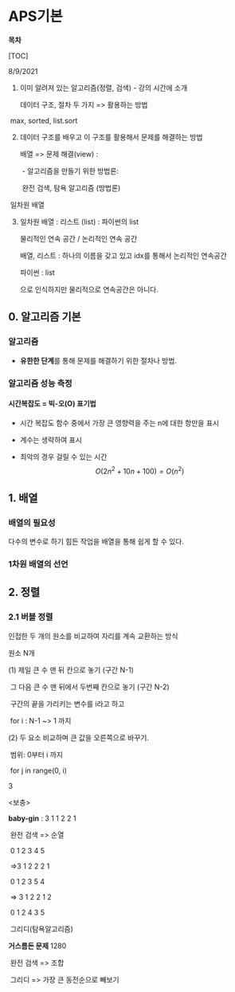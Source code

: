 # APS기본

**목차**

[TOC]



8/9/2021

1. 이미 알려져 있는 알고리즘(정렬, 검색) - 강의 시간에 소개

   데이터 구조, 절차 두 가지 => 활용하는 방법



​		max, sorted, list.sort



2. 데이터 구조를 배우고 이 구조를 활용해서 문제를 해결하는 방법

   배열 => 문제 해결(view) :

   ​					- 알고리즘을 만들기 위한 방법론:

   ​										완전 검색, 탐욕 알고리즘 (방법론)

​		일차원 배열

3. 일차원 배열 : 리스트 (list) : 파이썬의 list

   물리적인 연속 공간 / 논리적인 연속 공간

   배열, 리스트 : 하나의 이름을 갖고 있고 idx를 통해서 논리적인 연속공간

   파이썬 : list

   으로 인식하지만 물리적으로 연속공간은 아니다.

   







## 0. 알고리즘 기본

### 알고리즘 

- **유한한 단계**를 통해 문제를 해결하기 위한 절차나 방법.



### 알고리즘 성능 측정

#### 시간복잡도 = 빅-오(O) 표기법

- 시간 복잡도 함수 중에서 가장 큰 영향력을 주는 n에 대한 항만을 표시

- 계수는 생략하여 표시

- 최악의 경우 걸릴 수 있는 시간
  $$
  O(2n^2 + 10n + 100) = O(n^2)
  $$



## 1. 배열

### 배열의 필요성

다수의 변수로 하기 힘든 작업을 배열을 통해 쉽게 할 수 있다.



### 1차원 배열의 선언





## 2. 정렬

### 2.1 버블 정렬

인접한 두 개의 원소를 비교하여 자리를 계속 교환하는 방식

원소 N개

(1) 제일 큰 수 맨 뒤 칸으로 놓기 (구간 N-1)

​	그 다음 큰 수 맨 뒤에서 두번째 칸으로 놓기 (구간 N-2)

​	구간의 끝을 가리키는 변수를 i라고 하고 

​	for i : N-1 ~> 1 까지

(2) 두 요소 비교하며 큰 값을 오른쪽으로 바꾸기. 

​	범위: 0부터 i 까지

​	for j in range(0, i)















3



<보충>



**baby-gin** : 3 1 1 2 2 1

​	완전 검색 => 순열

​						 0 1 2 3 4 5

​					=>3 1 2 2 2 1

​						 0 1 2 3 5 4

​					=> 3 1 2 2 1 2

​						 0 1 2 4 3 5

​	그리디(탐욕알고리즘)



**거스름돈 문제** 1280

​		완전 검색 => 조합

​		그리디 => 가장 큰 동전순으로 빼보기











